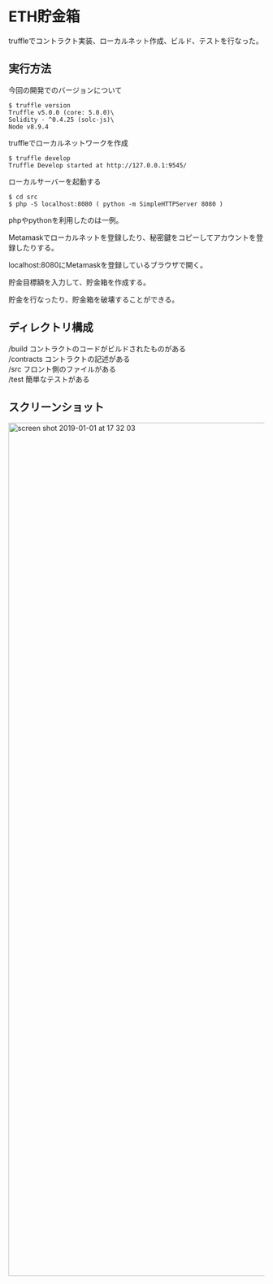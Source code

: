 # ETH貯金箱

truffleでコントラクト実装、ローカルネット作成、ビルド、テストを行なった。

## 実行方法

今回の開発でのバージョンについて
```
$ truffle version
Truffle v5.0.0 (core: 5.0.0)\
Solidity - ^0.4.25 (solc-js)\
Node v8.9.4
```

truffleでローカルネットワークを作成
```
$ truffle develop
Truffle Develop started at http://127.0.0.1:9545/
```

ローカルサーバーを起動する
```
$ cd src
$ php -S localhost:8080 ( python -m SimpleHTTPServer 8080 )
```
phpやpythonを利用したのは一例。

Metamaskでローカルネットを登録したり、秘密鍵をコピーしてアカウントを登録したりする。

localhost:8080にMetamaskを登録しているブラウザで開く。

貯金目標額を入力して、貯金箱を作成する。

貯金を行なったり、貯金箱を破壊することができる。

## ディレクトリ構成
/build コントラクトのコードがビルドされたものがある\
/contracts コントラクトの記述がある\
/src フロント側のファイルがある\
/test 簡単なテストがある

## スクリーンショット
<img width="1679" alt="screen shot 2019-01-01 at 17 32 03" src="https://user-images.githubusercontent.com/31947384/50571348-61c09f00-0deb-11e9-988a-a2968c993183.png">
